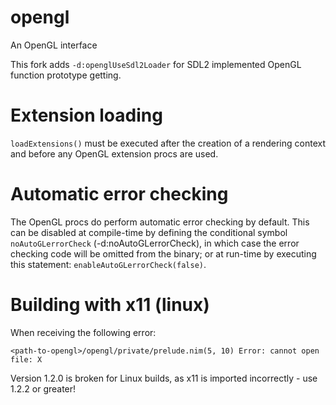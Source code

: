# opengl
An OpenGL interface

This fork adds `-d:openglUseSdl2Loader` for SDL2 implemented OpenGL function prototype getting.

# Extension loading
``loadExtensions()`` must be executed after the creation of a rendering context and before any OpenGL extension procs are used.

# Automatic error checking
The OpenGL procs do perform automatic error checking by default. This can be disabled at compile-time by defining the conditional symbol ``noAutoGLerrorCheck`` (-d:noAutoGLerrorCheck), in which case the error checking code will be omitted from the binary; or at run-time by executing this statement: ``enableAutoGLerrorCheck(false)``.

# Building with x11 (linux)
When receiving the following error:
```
<path-to-opengl>/opengl/private/prelude.nim(5, 10) Error: cannot open file: X
```
Version 1.2.0 is broken for Linux builds, as x11 is imported incorrectly - use 1.2.2 or greater!
